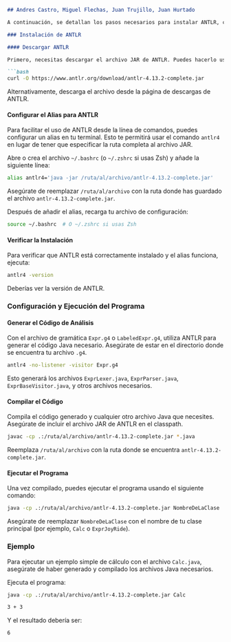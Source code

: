 ```markdown
## Andres Castro, Miguel Flechas, Juan Trujillo, Juan Hurtado

A continuación, se detallan los pasos necesarios para instalar ANTLR, configurar el entorno y ejecutar el programa.

### Instalación de ANTLR

#### Descargar ANTLR

Primero, necesitas descargar el archivo JAR de ANTLR. Puedes hacerlo usando curl o directamente desde el sitio web de ANTLR.

```bash
curl -O https://www.antlr.org/download/antlr-4.13.2-complete.jar
```

Alternativamente, descarga el archivo desde la página de descargas de ANTLR.

#### Configurar el Alias para ANTLR

Para facilitar el uso de ANTLR desde la línea de comandos, puedes configurar un alias en tu terminal. Esto te permitirá usar el comando `antlr4` en lugar de tener que especificar la ruta completa al archivo JAR.

Abre o crea el archivo `~/.bashrc` (o `~/.zshrc` si usas Zsh) y añade la siguiente línea:

```bash
alias antlr4='java -jar /ruta/al/archivo/antlr-4.13.2-complete.jar'
```

Asegúrate de reemplazar `/ruta/al/archivo` con la ruta donde has guardado el archivo `antlr-4.13.2-complete.jar`.

Después de añadir el alias, recarga tu archivo de configuración:

```bash
source ~/.bashrc  # O ~/.zshrc si usas Zsh
```

#### Verificar la Instalación

Para verificar que ANTLR está correctamente instalado y el alias funciona, ejecuta:

```bash
antlr4 -version
```

Deberías ver la versión de ANTLR.

### Configuración y Ejecución del Programa

#### Generar el Código de Análisis

Con el archivo de gramática `Expr.g4` o `LabeledExpr.g4`, utiliza ANTLR para generar el código Java necesario. Asegúrate de estar en el directorio donde se encuentra tu archivo `.g4`.

```bash
antlr4 -no-listener -visitor Expr.g4
```

Esto generará los archivos `ExprLexer.java`, `ExprParser.java`, `ExprBaseVisitor.java`, y otros archivos necesarios.

#### Compilar el Código

Compila el código generado y cualquier otro archivo Java que necesites. Asegúrate de incluir el archivo JAR de ANTLR en el classpath.

```bash
javac -cp .:/ruta/al/archivo/antlr-4.13.2-complete.jar *.java
```

Reemplaza `/ruta/al/archivo` con la ruta donde se encuentra `antlr-4.13.2-complete.jar`.

#### Ejecutar el Programa

Una vez compilado, puedes ejecutar el programa usando el siguiente comando:

```bash
java -cp .:/ruta/al/archivo/antlr-4.13.2-complete.jar NombreDeLaClase
```

Asegúrate de reemplazar `NombreDeLaClase` con el nombre de tu clase principal (por ejemplo, `Calc` o `ExprJoyRide`).

### Ejemplo

Para ejecutar un ejemplo simple de cálculo con el archivo `Calc.java`, asegúrate de haber generado y compilado los archivos Java necesarios.

Ejecuta el programa:

```bash
java -cp .:/ruta/al/archivo/antlr-4.13.2-complete.jar Calc
```

```bash
3 + 3
```

Y el resultado debería ser:

```
6
```
```
